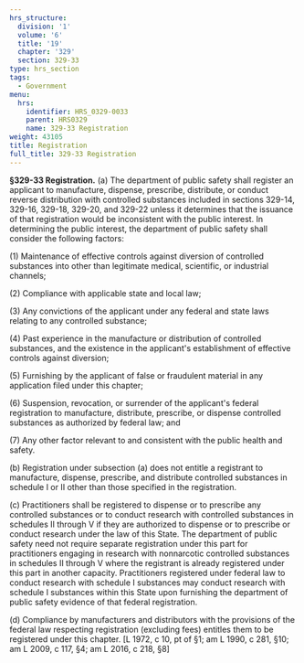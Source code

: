 ```yaml
---
hrs_structure:
  division: '1'
  volume: '6'
  title: '19'
  chapter: '329'
  section: 329-33
type: hrs_section
tags:
  - Government
menu:
  hrs:
    identifier: HRS_0329-0033
    parent: HRS0329
    name: 329-33 Registration
weight: 43105
title: Registration
full_title: 329-33 Registration
---
```

**§329-33 Registration.** (a) The department of public safety shall register an applicant to manufacture, dispense, prescribe, distribute, or conduct reverse distribution with controlled substances included in sections 329-14, 329-16, 329-18, 329-20, and 329-22 unless it determines that the issuance of that registration would be inconsistent with the public interest. In determining the public interest, the department of public safety shall consider the following factors:

(1) Maintenance of effective controls against diversion of controlled substances into other than legitimate medical, scientific, or industrial channels;

(2) Compliance with applicable state and local law;

(3) Any convictions of the applicant under any federal and state laws relating to any controlled substance;

(4) Past experience in the manufacture or distribution of controlled substances, and the existence in the applicant's establishment of effective controls against diversion;

(5) Furnishing by the applicant of false or fraudulent material in any application filed under this chapter;

(6) Suspension, revocation, or surrender of the applicant's federal registration to manufacture, distribute, prescribe, or dispense controlled substances as authorized by federal law; and

(7) Any other factor relevant to and consistent with the public health and safety.

(b) Registration under subsection (a) does not entitle a registrant to manufacture, dispense, prescribe, and distribute controlled substances in schedule I or II other than those specified in the registration.

(c) Practitioners shall be registered to dispense or to prescribe any controlled substances or to conduct research with controlled substances in schedules II through V if they are authorized to dispense or to prescribe or conduct research under the law of this State. The department of public safety need not require separate registration under this part for practitioners engaging in research with nonnarcotic controlled substances in schedules II through V where the registrant is already registered under this part in another capacity. Practitioners registered under federal law to conduct research with schedule I substances may conduct research with schedule I substances within this State upon furnishing the department of public safety evidence of that federal registration.

(d) Compliance by manufacturers and distributors with the provisions of the federal law respecting registration (excluding fees) entitles them to be registered under this chapter. [L 1972, c 10, pt of §1; am L 1990, c 281, §10; am L 2009, c 117, §4; am L 2016, c 218, §8]